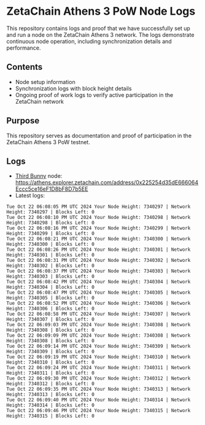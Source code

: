 # ZetaChain Athens 3 PoW Node Logs
This repository contains logs and proof that we have successfully set up and run a node on the ZetaChain Athens 3 network. The logs demonstrate continuous node operation, including synchronization details and performance.

## Contents
- Node setup information
- Synchronization logs with block height details
- Ongoing proof of work logs to verify active participation in the ZetaChain network

## Purpose
This repository serves as documentation and proof of participation in the ZetaChain Athens 3 PoW testnet.

## Logs

- [Third Bunny](https://thirdbunny.xyz/) node: https://athens.explorer.zetachain.com/address/0x225254d35dE666064Eccc5ce16eF1D8bF8D7b5EE
- Latest logs:
```
Tue Oct 22 06:08:05 PM UTC 2024 Your Node Height: 7340297 | Network Height: 7340297 | Blocks Left: 0
Tue Oct 22 06:08:10 PM UTC 2024 Your Node Height: 7340298 | Network Height: 7340298 | Blocks Left: 0
Tue Oct 22 06:08:16 PM UTC 2024 Your Node Height: 7340299 | Network Height: 7340299 | Blocks Left: 0
Tue Oct 22 06:08:21 PM UTC 2024 Your Node Height: 7340300 | Network Height: 7340300 | Blocks Left: 0
Tue Oct 22 06:08:26 PM UTC 2024 Your Node Height: 7340301 | Network Height: 7340301 | Blocks Left: 0
Tue Oct 22 06:08:31 PM UTC 2024 Your Node Height: 7340302 | Network Height: 7340302 | Blocks Left: 0
Tue Oct 22 06:08:37 PM UTC 2024 Your Node Height: 7340303 | Network Height: 7340303 | Blocks Left: 0
Tue Oct 22 06:08:42 PM UTC 2024 Your Node Height: 7340304 | Network Height: 7340304 | Blocks Left: 0
Tue Oct 22 06:08:47 PM UTC 2024 Your Node Height: 7340305 | Network Height: 7340305 | Blocks Left: 0
Tue Oct 22 06:08:52 PM UTC 2024 Your Node Height: 7340306 | Network Height: 7340306 | Blocks Left: 0
Tue Oct 22 06:08:58 PM UTC 2024 Your Node Height: 7340307 | Network Height: 7340307 | Blocks Left: 0
Tue Oct 22 06:09:03 PM UTC 2024 Your Node Height: 7340308 | Network Height: 7340308 | Blocks Left: 0
Tue Oct 22 06:09:09 PM UTC 2024 Your Node Height: 7340308 | Network Height: 7340308 | Blocks Left: 0
Tue Oct 22 06:09:14 PM UTC 2024 Your Node Height: 7340309 | Network Height: 7340309 | Blocks Left: 0
Tue Oct 22 06:09:19 PM UTC 2024 Your Node Height: 7340310 | Network Height: 7340310 | Blocks Left: 0
Tue Oct 22 06:09:24 PM UTC 2024 Your Node Height: 7340311 | Network Height: 7340311 | Blocks Left: 0
Tue Oct 22 06:09:30 PM UTC 2024 Your Node Height: 7340312 | Network Height: 7340312 | Blocks Left: 0
Tue Oct 22 06:09:35 PM UTC 2024 Your Node Height: 7340313 | Network Height: 7340313 | Blocks Left: 0
Tue Oct 22 06:09:40 PM UTC 2024 Your Node Height: 7340314 | Network Height: 7340314 | Blocks Left: 0
Tue Oct 22 06:09:46 PM UTC 2024 Your Node Height: 7340315 | Network Height: 7340315 | Blocks Left: 0
```
